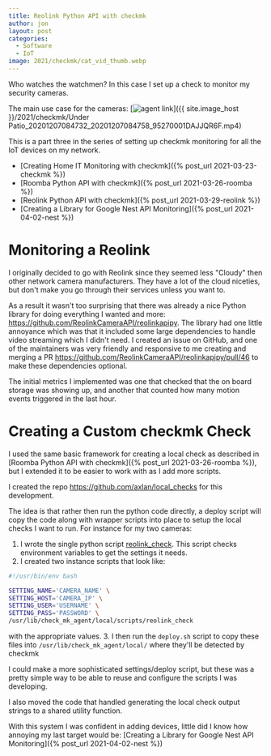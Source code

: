 ```yaml
---
title: Reolink Python API with checkmk
author: jon
layout: post
categories:
  - Software
  - IoT
image: 2021/checkmk/cat_vid_thumb.webp
---
```


Who watches the watchmen? In this case I set up a check to monitor my security cameras.

The main use case for the cameras:
[<img class="center" src="{{ site.image_host }}/2021/checkmk/cat_vid_thumb.webp" alt="agent link">]({{ site.image_host }}/2021/checkmk/Under Patio_20201207084732_20201207084758_95270001DAJJQR6F.mp4)

This is a part three in the series of setting up checkmk monitoring for all the IoT devices on my network. 

* [Creating Home IT Monitoring with checkmk]({% post_url 2021-03-23-checkmk %})
* [Roomba Python API with checkmk]({% post_url 2021-03-26-roomba %})
* [Reolink Python API with checkmk]({% post_url 2021-03-29-reolink %})
* [Creating a Library for Google Nest API Monitoring]({% post_url 2021-04-02-nest %})

# Monitoring a Reolink

I originally decided to go with Reolink since they seemed less "Cloudy" then other network camera manufacturers. They have a lot of the cloud niceties, but don't make you go through their services unless you want to.

As a result it wasn't too surprising that there was already a nice Python library for doing everything I wanted and more: <https://github.com/ReolinkCameraAPI/reolinkapipy>. The library had one little annoyance which was that it included some large dependencies to handle video streaming which I didn't need. I created an issue on GitHub, and one of the maintainers was very friendly and responsive to me creating and merging a PR <https://github.com/ReolinkCameraAPI/reolinkapipy/pull/46> to make these dependencies optional.

The initial metrics I implemented was one that checked that the on board storage was showing up, and another that counted how many motion events triggered in the last hour.

# Creating a Custom checkmk Check

I used the same basic framework for creating a local check as described in [Roomba Python API with checkmk]({% post_url 2021-03-26-roomba %}), but I extended it to be easier to work with as I add more scripts.

I created the repo <https://github.com/axlan/local_checks> for this development.

The idea is that rather then run the python code directly, a deploy script will copy the code along with wrapper scripts into place to setup the local checks I want to run. For instance for my two cameras:
1. I wrote the single python script [reolink_check](https://github.com/axlan/local_checks/blob/master/reolink_check). This script checks environment variables to get the settings it needs.
2. I created two instance scripts that look like:

```bash
#!/usr/bin/env bash

SETTING_NAME='CAMERA_NAME' \
SETTING_HOST='CAMERA_IP' \
SETTING_USER='USERNAME' \
SETTING_PASS='PASSWORD' \
/usr/lib/check_mk_agent/local/scripts/reolink_check
```

  with the appropriate values.
3. I then run the `deploy.sh` script to copy these files into `/usr/lib/check_mk_agent/local/` where they'll be detected by checkmk

I could make a more sophisticated settings/deploy script, but these was a pretty simple way to be able to reuse and configure the scripts I was developing.

I also moved the code that handled generating the local check output strings to a shared utility function.

With this system I was confident in adding devices, little did I know how annoying my last target would be: [Creating a Library for Google Nest API Monitoring]({% post_url 2021-04-02-nest %})
